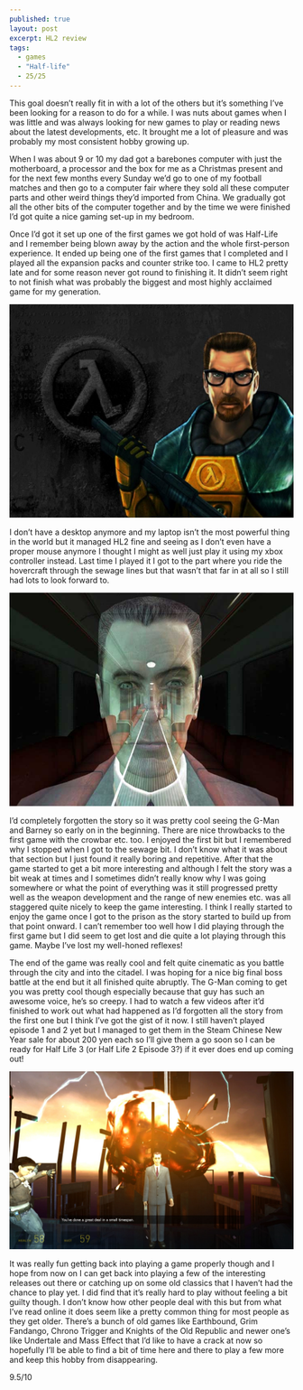 ```yaml
---
published: true
layout: post
excerpt: HL2 review
tags: 
  - games
  - "Half-life"
  - 25/25
---
```




This goal doesn’t really fit in with a lot of the others but it’s something I’ve been looking for a reason to do for a while. I was nuts about games when I was little and was always looking for new games to play or reading news about the latest developments, etc. It brought me a lot of pleasure and was probably my most consistent hobby growing up.   
 
When I was about 9 or 10 my dad got a barebones computer with just the motherboard, a processor and the box for me as a Christmas present and for the next few months every Sunday we’d go to one of my football matches and then go to a computer fair where they sold all these computer parts and other weird things they’d imported from China. We gradually got all the other bits of the computer together and by the time we were finished I’d got quite a nice gaming set-up in my bedroom.   
 
Once I’d got it set up one of the first games we got hold of was Half-Life and I remember being blown away by the action and the whole first-person experience. It ended up being one of the first games that I completed and I played all the expansion packs and counter strike too. I came to HL2 pretty late and for some reason never got round to finishing it. It didn’t seem right to not finish what was probably the biggest and most highly acclaimed game for my generation.   

![HL1 was a lot of fun](/images/gordon.jpg)
 
I don’t have a desktop anymore and my laptop isn’t the most powerful thing in the world but it managed HL2 fine and seeing as I don’t even have a proper mouse anymore I thought I might as well just play it using my xbox controller instead. Last time I played it I got to the part where you ride the hovercraft through the sewage lines but that wasn’t that far in at all so I still had lots to look forward to. 

![Spooky start to the game...](/images/HL2start.jpg)

I’d completely forgotten the story so it was pretty cool seeing the G-Man and Barney so early on in the beginning. There are nice throwbacks to the first game with the crowbar etc. too. I enjoyed the first bit but I remembered why I stopped when I got to the sewage bit. I don’t know what it was about that section but I just found it really boring and repetitive. After that the game started to get a bit more interesting and although I felt the story was a bit weak at times and I sometimes didn’t really know why I was going somewhere or what the point of everything was it still progressed pretty well as the weapon development and the range of new enemies etc. was all staggered quite nicely to keep the game interesting. I think I really started to enjoy the game once I got to the prison as the story started to build up from that point onward. I can’t remember too well how I did playing through the first game but I did seem to get lost and die quite a lot playing through this game. Maybe I’ve lost my well-honed reflexes!
 
The end of the game was really cool and felt quite cinematic as you battle through the city and into the citadel. I was hoping for a nice big final boss battle at the end but it all finished quite abruptly. The G-Man coming to get you was pretty cool though especially because that guy has such an awesome voice, he’s so creepy. I had to watch a few videos after it’d finished to work out what had happened as I’d forgotten all the story from the first one but I think I’ve got the gist of it now. I still haven’t played episode 1 and 2 yet but I managed to get them in the Steam Chinese New Year sale for about 200 yen each so I’ll give them a go soon so I can be ready for Half Life 3 (or Half Life 2 Episode 3?) if it ever does end up coming out!
 
![Pretty epic end to the game](/images/Gman.jpg)

It was really fun getting back into playing a game properly though and I hope from now on I can get back into playing a few of the interesting releases out there or catching up on some old classics that I haven’t had the chance to play yet. I did find that it’s really hard to play without feeling a bit guilty though. I don’t know how other people deal with this but from what I’ve read online it does seem like a pretty common thing for most people as they get older. There’s a bunch of old games like Earthbound, Grim Fandango, Chrono Trigger and Knights of the Old Republic and newer one’s like Undertale and Mass Effect that I’d like to have a crack at now so hopefully I’ll be able to find a bit of time here and there to play a few more and keep this hobby from disappearing.

9.5/10
